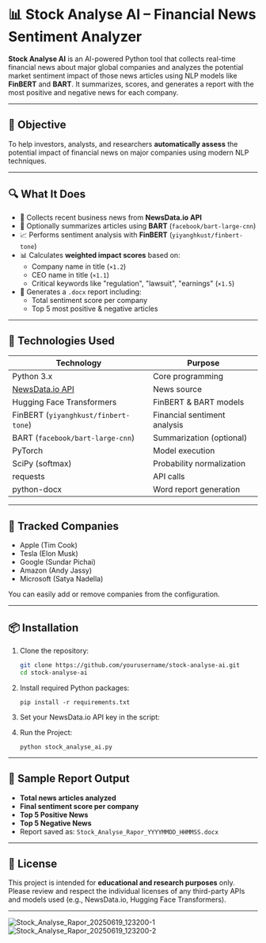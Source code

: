 # 📊 Stock Analyse AI – Financial News Sentiment Analyzer

**Stock Analyse AI** is an AI-powered Python tool that collects real-time financial news about major global companies and analyzes the potential market sentiment impact of those news articles using NLP models like **FinBERT** and **BART**. It summarizes, scores, and generates a report with the most positive and negative news for each company.

---

## 🎯 Objective

To help investors, analysts, and researchers **automatically assess** the potential impact of financial news on major companies using modern NLP techniques.

---

## 🔍 What It Does

- 🔎 Collects recent business news from **NewsData.io API**
- 🧠 Optionally summarizes articles using **BART** (`facebook/bart-large-cnn`)
- 📈 Performs sentiment analysis with **FinBERT** (`yiyanghkust/finbert-tone`)
- 📊 Calculates **weighted impact scores** based on:
  - Company name in title (`×1.2`)
  - CEO name in title (`×1.1`)
  - Critical keywords like "regulation", "lawsuit", "earnings" (`×1.5`)
- 📄 Generates a `.docx` report including:
  - Total sentiment score per company
  - Top 5 most positive & negative articles

---

## 🧪 Technologies Used

| Technology | Purpose |
|------------|---------|
| Python 3.x | Core programming |
| [NewsData.io API](https://newsdata.io/) | News source |
| Hugging Face Transformers | FinBERT & BART models |
| FinBERT (`yiyanghkust/finbert-tone`) | Financial sentiment analysis |
| BART (`facebook/bart-large-cnn`) | Summarization (optional) |
| PyTorch | Model execution |
| SciPy (softmax) | Probability normalization |
| requests | API calls |
| python-docx | Word report generation |

---

## 🏢 Tracked Companies

- Apple (Tim Cook)  
- Tesla (Elon Musk)  
- Google (Sundar Pichai)  
- Amazon (Andy Jassy)  
- Microsoft (Satya Nadella)

You can easily add or remove companies from the configuration.

---

## 📦 Installation

1. Clone the repository:
   ```bash
   git clone https://github.com/yourusername/stock-analyse-ai.git
   cd stock-analyse-ai
   ```
2. Install required Python packages:
   ```
   pip install -r requirements.txt
   ```
3. Set your NewsData.io API key in the script:

4. Run the Project:
   ```
   python stock_analyse_ai.py
   ```

---

## 📄 Sample Report Output

- **Total news articles analyzed**
- **Final sentiment score per company**
- **Top 5 Positive News**
- **Top 5 Negative News**
- Report saved as: `Stock_Analyse_Rapor_YYYYMMDD_HHMMSS.docx`

---

## 📃 License

This project is intended for **educational and research purposes** only.  
Please review and respect the individual licenses of any third-party APIs and models used (e.g., NewsData.io, Hugging Face Transformers).

---
![Stock_Analyse_Rapor_20250619_123200-1](https://github.com/user-attachments/assets/03a9520d-73eb-4735-829e-9e1c96936ae5)
![Stock_Analyse_Rapor_20250619_123200-2](https://github.com/user-attachments/assets/f14d6745-66b3-4052-ba5d-167f98d14a02)
